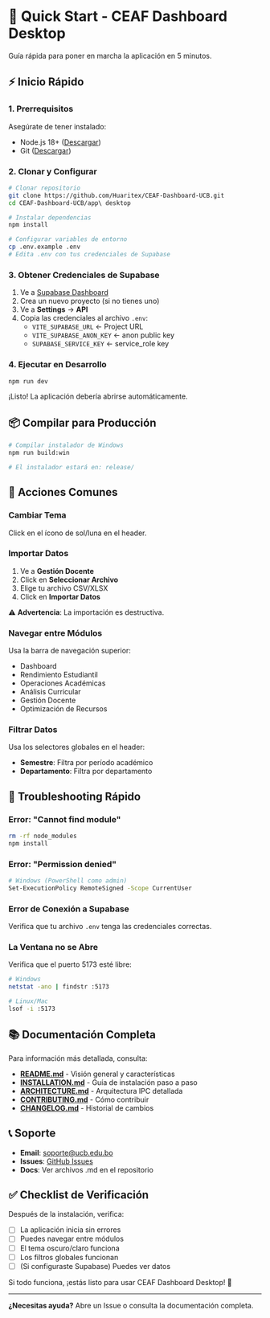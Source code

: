 # 🚀 Quick Start - CEAF Dashboard Desktop

Guía rápida para poner en marcha la aplicación en 5 minutos.

## ⚡ Inicio Rápido

### 1. Prerrequisitos

Asegúrate de tener instalado:
- Node.js 18+ ([Descargar](https://nodejs.org/))
- Git ([Descargar](https://git-scm.com/))

### 2. Clonar y Configurar

```bash
# Clonar repositorio
git clone https://github.com/Huaritex/CEAF-Dashboard-UCB.git
cd CEAF-Dashboard-UCB/app\ desktop

# Instalar dependencias
npm install

# Configurar variables de entorno
cp .env.example .env
# Edita .env con tus credenciales de Supabase
```

### 3. Obtener Credenciales de Supabase

1. Ve a [Supabase Dashboard](https://app.supabase.com/)
2. Crea un nuevo proyecto (si no tienes uno)
3. Ve a **Settings** → **API**
4. Copia las credenciales al archivo `.env`:
   - `VITE_SUPABASE_URL` ← Project URL
   - `VITE_SUPABASE_ANON_KEY` ← anon public key
   - `SUPABASE_SERVICE_KEY` ← service_role key

### 4. Ejecutar en Desarrollo

```bash
npm run dev
```

¡Listo! La aplicación debería abrirse automáticamente.

## 📦 Compilar para Producción

```bash
# Compilar instalador de Windows
npm run build:win

# El instalador estará en: release/
```

## 🎯 Acciones Comunes

### Cambiar Tema

Click en el ícono de sol/luna en el header.

### Importar Datos

1. Ve a **Gestión Docente**
2. Click en **Seleccionar Archivo**
3. Elige tu archivo CSV/XLSX
4. Click en **Importar Datos**

⚠️ **Advertencia**: La importación es destructiva.

### Navegar entre Módulos

Usa la barra de navegación superior:
- Dashboard
- Rendimiento Estudiantil
- Operaciones Académicas
- Análisis Curricular
- Gestión Docente
- Optimización de Recursos

### Filtrar Datos

Usa los selectores globales en el header:
- **Semestre**: Filtra por período académico
- **Departamento**: Filtra por departamento

## 🔧 Troubleshooting Rápido

### Error: "Cannot find module"
```bash
rm -rf node_modules
npm install
```

### Error: "Permission denied"
```bash
# Windows (PowerShell como admin)
Set-ExecutionPolicy RemoteSigned -Scope CurrentUser
```

### Error de Conexión a Supabase
Verifica que tu archivo `.env` tenga las credenciales correctas.

### La Ventana no se Abre
Verifica que el puerto 5173 esté libre:
```bash
# Windows
netstat -ano | findstr :5173

# Linux/Mac
lsof -i :5173
```

## 📚 Documentación Completa

Para información más detallada, consulta:

- **[README.md](./README.md)** - Visión general y características
- **[INSTALLATION.md](./INSTALLATION.md)** - Guía de instalación paso a paso
- **[ARCHITECTURE.md](./ARCHITECTURE.md)** - Arquitectura IPC detallada
- **[CONTRIBUTING.md](./CONTRIBUTING.md)** - Cómo contribuir
- **[CHANGELOG.md](./CHANGELOG.md)** - Historial de cambios

## 📞 Soporte

- **Email**: soporte@ucb.edu.bo
- **Issues**: [GitHub Issues](https://github.com/Huaritex/CEAF-Dashboard-UCB/issues)
- **Docs**: Ver archivos .md en el repositorio

## ✅ Checklist de Verificación

Después de la instalación, verifica:

- [ ] La aplicación inicia sin errores
- [ ] Puedes navegar entre módulos
- [ ] El tema oscuro/claro funciona
- [ ] Los filtros globales funcionan
- [ ] (Si configuraste Supabase) Puedes ver datos

Si todo funciona, ¡estás listo para usar CEAF Dashboard Desktop! 🎉

---

**¿Necesitas ayuda?** Abre un Issue o consulta la documentación completa.
